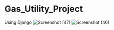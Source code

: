 # Gas_Utility_Project
Using Django 
![Screenshot (47)](https://github.com/user-attachments/assets/aa275ed2-6d21-4ab9-91f4-4ed0a938fa9d)
![Screenshot (46)](https://github.com/user-attachments/assets/03f89981-5dbc-4de0-afe3-e2e93867988b)



